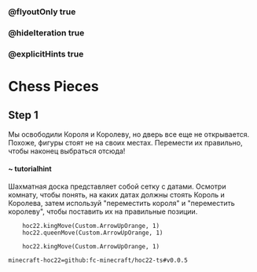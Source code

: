 ### @flyoutOnly true
### @hideIteration true
### @explicitHints true


# Chess Pieces

## Step 1  
Мы освободили Короля и Королеву, но дверь все еще не открывается. Похоже, фигуры стоят не на своих местах. Перемести их правильно, чтобы наконец выбраться отсюда!  

#### ~ tutorialhint  
Шахматная доска представляет собой сетку с датами. Осмотри комнату, чтобы понять, на каких датах должны стоять Король и Королева, затем используй "переместить короля" и "переместить королеву", чтобы поставить их на правильные позиции.  


```ghost
    hoc22.kingMove(Custom.ArrowUpOrange, 1)
    hoc22.queenMove(Custom.ArrowUpOrange, 1)

```
```template
    hoc22.kingMove(Custom.ArrowUpOrange, 1)  
```

```package
minecraft-hoc22=github:fc-minecraft/hoc22-ts#v0.0.5
```